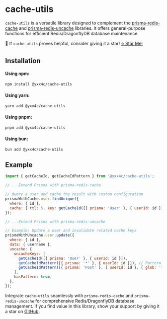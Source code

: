# cache-utils

`cache-utils` is a versatile library designed to complement the [prisma-redis-cache](../../prisma-redis-cache) and [prisma-redis-uncache](../../prisma-redis-uncache) libraries. It offers general-purpose functions for efficient Redis/DragonflyDB database maintenance.

🚀 If `cache-utils` proves helpful, consider giving it a star! [⭐ Star Me!](https://github.com/yxx4c/cache-utils)

## Installation

#### Using npm:

```bash
npm install @yxx4c/cache-utils
```

#### Using yarn:

```bash
yarn add @yxx4c/cache-utils
```

#### Using pnpm:

```bash
pnpm add @yxx4c/cache-utils
```

#### Using bun:

```bash
bun add @yxx4c/cache-utils
```

## Example

```javascript
import { getCacheId, getCacheIdPattern } from '@yxx4c/cache-utils';

// ...Extend Prisma with prisma-redis-cache

// Query a user and cache the result with custom configuration
prismaWithCache.user.findUnique({
  where: { id },
  cache: { ttl: 5, key: getCacheId([{ prisma: 'User' }, { userId: id }]) },
});

// ...Extend Prisma with prisma-redis-uncache

// Example: Update a user and invalidate related cache keys
prismaWithUncache.user.update({
  where: { id },
  data: { username },
  uncache: {
    uncacheKeys: [
      getCacheId([{ prisma: 'User' }, { userId: id }]),
      getCacheIdPattern([{ prisma: '*' }, { userId: id }]), // Pattern matching under a specific key
      getCacheIdPattern([{ prisma: 'Post' }, { userId: id }, { glob: '*' }]), // Utilizing the key 'glob' to create a wildcard region
    ],
    hasPattern: true,
  },
});
```

Integrate `cache-utils` seamlessly with `prisma-redis-cache` and `prisma-redis-uncache` for comprehensive Redis/DragonflyDB database management. If you find value in this library, show your support by giving it a star on [GitHub](https://github.com/yxx4c/cache-utils).
